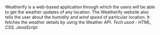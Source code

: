 Weatherify is a web-based application through which the users will be able to get the weather updates of any location.
The Weatherify website also tells the user about the *humidity* and *wind speed* of particular location.
It fetches the weather details by using the Weather API.
*Tech used - HTML, CSS, JavaScript*
